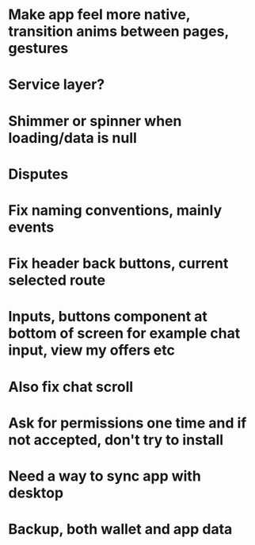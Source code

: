 ﻿# Make app feel more native, transition anims between pages, gestures
# Service layer?
# Shimmer or spinner when loading/data is null
# Disputes
# Fix naming conventions, mainly events
# Fix header back buttons, current selected route
# Inputs, buttons component at bottom of screen for example chat input, view my offers etc
# Also fix chat scroll
# Ask for permissions one time and if not accepted, don't try to install
# Need a way to sync app with desktop
# Backup, both wallet and app data